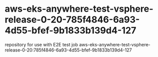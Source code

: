 # aws-eks-anywhere-test-vsphere-release-0-20-785f4846-6a93-4d55-bfef-9b1833b139d4-127
repository for use with E2E test job aws-eks-anywhere-test-vsphere-release-0-20:785f4846-6a93-4d55-bfef-9b1833b139d4-127
